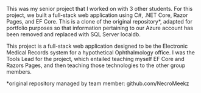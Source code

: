 This was my senior project that I worked on with 3 other students. For this project, we built a full-stack web application using C#, .NET Core, Razor Pages, and EF Core. This is a clone of the original repository*, adapted for portfolio purposes so that information pertaining to our Azure account has been removed and replaced with SQL Server localdb.

This project is a full-stack web application designed to be the Electronic Medical Records system for a hypothetical Ophthalmology office. I was the Tools Lead for the project, which entailed teaching myself EF Core and Razors Pages, and then teaching those technologies to the other group members.


*original repository managed by team member: github.com/NecroMeekz
